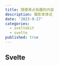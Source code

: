 ```yaml
---
title: 随便来点有趣的内容
description: 摄影本体论
date: '2023-9-27'
categories:
  - sveltekit
  - svelte
published: true
---
```


## Svelte

<!-- Media inside the **static** folder is served from `/`.

![Svelte](/favicon.png)
## Svelte

Media inside the **static** folder is served from `/`.

![Svelte](/favicon.png)
## Svelte

Media inside the **static** folder is served from `/`.

![Svelte](/favicon.png)
## Svelte

Media inside the **static** folder is served from `/`.

![Svelte](/favicon.png) -->
